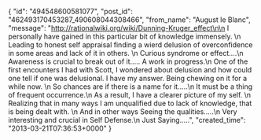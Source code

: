  {
   "id": "494548600581077",
   "post_id": "462493170453287_490608044308466",
   "from_name": "August le Blanc",
   "message": "http://rationalwiki.org/wiki/Dunning-Kruger_effect\n\n   I personally have gained in this particular bit of knowledge immensely.  \n     Leading to honest self appraisal finding a wierd delusion of overconfidence in some areas and lack of it in others. \n     Curious syndrome or effect....\n     Awareness is crucial to break out of it..... A work in progress.\n    One of the first encounters I had with Scott, I wondered about delusion and how could one tell if one was delusional.  I have my answer.   Being chewing on it for a while now.    \n    So chances are if there is a name for it.....\n      It must be a thing of frequent occurrence.\n       As a result,  I have a clearer picture of my self.   \n   Realizing that in many ways I am unqualified due to lack of knowledge, that is being dealt with. \n And in other ways Seeing the qualities.....\n Very interesting and crucial in Self Defense.\n  Just Saying.....",
   "created_time": "2013-03-21T07:36:53+0000"
 }
